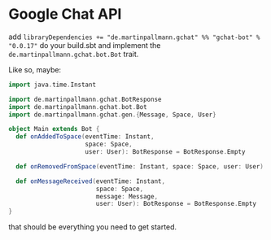 # Google Chat API

add `libraryDependencies += "de.martinpallmann.gchat" %% "gchat-bot" % "0.0.17"`
do your build.sbt and implement the `de.martinpallmann.gchat.bot.Bot` trait.

Like so, maybe:

```scala
import java.time.Instant

import de.martinpallmann.gchat.BotResponse
import de.martinpallmann.gchat.bot.Bot
import de.martinpallmann.gchat.gen.{Message, Space, User}

object Main extends Bot {
  def onAddedToSpace(eventTime: Instant,
                     space: Space,
                     user: User): BotResponse = BotResponse.Empty

  def onRemovedFromSpace(eventTime: Instant, space: Space, user: User): Unit = {}

  def onMessageReceived(eventTime: Instant,
                        space: Space,
                        message: Message,
                        user: User): BotResponse = BotResponse.Empty
}

```

that should be everything you need to get started.
